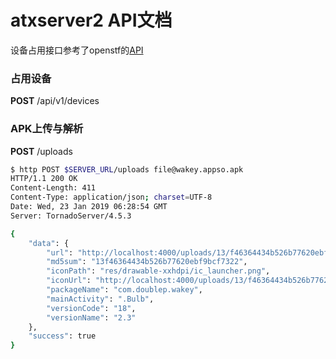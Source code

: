 # atxserver2 API文档
设备占用接口参考了openstf的[API](https://github.com/openstf/stf/blob/master/doc/API.md)

### 占用设备

**POST** /api/v1/devices


### APK上传与解析

**POST** /uploads

```bash
$ http POST $SERVER_URL/uploads file@wakey.appso.apk
HTTP/1.1 200 OK
Content-Length: 411
Content-Type: application/json; charset=UTF-8
Date: Wed, 23 Jan 2019 06:28:54 GMT
Server: TornadoServer/4.5.3

{
    "data": {
        "url": "http://localhost:4000/uploads/13/f46364434b526b77620ebf9bcf7322/com.doublep.wakey.apk",
        "md5sum": "13f46364434b526b77620ebf9bcf7322",
        "iconPath": "res/drawable-xxhdpi/ic_launcher.png",
        "iconUrl": "http://localhost:4000/uploads/13/f46364434b526b77620ebf9bcf7322/icon.png",
        "packageName": "com.doublep.wakey",
        "mainActivity": ".Bulb",
        "versionCode": "18",
        "versionName": "2.3"
    },
    "success": true
}
```